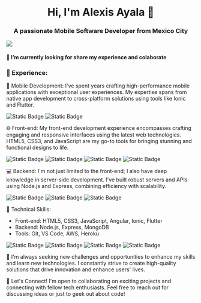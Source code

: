 <h1 align="center">Hi, I'm Alexis Ayala 👋</h1>
<h3 align="center">A passionate Mobile Software Developer from Mexico City</h3>
<img src="https://res.cloudinary.com/linguative/image/upload/v1691793931/Proyecto_nuevo_1_ffynj3.png">


<h4>
🔭 I’m currently looking for share my experience and colaborate 
</h4>

<h3>💼 Experience:</h3>

📱 Mobile Development: I've spent years crafting high-performance mobile applications with exceptional user experiences. My expertise spans from native app development to cross-platform solutions using tools like Ionic and Flutter.

![Static Badge](https://img.shields.io/badge/Ionic-3%20to%206-%233880FF?logo=ionic) ![Static Badge](https://img.shields.io/badge/Flutter-3.1.0-%2302569B?logo=flutter)

🌐 Front-end: My front-end development experience encompasses crafting engaging and responsive interfaces using the latest web technologies. HTML5, CSS3, and JavaScript are my go-to tools for bringing stunning and functional designs to life.

![Static Badge](https://img.shields.io/badge/Angular-6_to_14-%23DD0031?logo=angular) ![Static Badge](https://img.shields.io/badge/Html-5-%23E34F26?logo=html5) ![Static Badge](https://img.shields.io/badge/CSS-3-%231572B6?logo=css3) ![Static Badge](https://img.shields.io/badge/Javascript-6-%23F7DF1E?logo=javascript)

💻 Backend: I'm not just limited to the front-end; I also have deep knowledge in server-side development. I've built robust servers and APIs using Node.js and Express, combining efficiency with scalability.

![Static Badge](https://img.shields.io/badge/NodeJS-12%20to%2018-%23339933?logo=nodedotjs) ![Static Badge](https://img.shields.io/badge/Express-5-%23000000?logo=express) ![Static Badge](https://img.shields.io/badge/MongoDB-Atlas-%2347A248?logo=mongodb)

🔧 Technical Skills:
- Front-end: HTML5, CSS3, JavaScript, Angular, Ionic, Flutter
- Backend: Node.js, Express, MongoDB
- Tools: Git, VS Code, AWS, Heroku

![Static Badge](https://img.shields.io/badge/Github-_-%23F05032?logo=git)
![Static Badge](https://img.shields.io/badge/AWS-EC2-%23FF9900?logo=amazonec2) 
![Static Badge](https://img.shields.io/badge/Visual%20Studio%20Code-_-%23007ACC?logo=visualstudiocode)
![Static Badge](https://img.shields.io/badge/Heroku-_-%23430098?logo=heroku)


🚀 I'm always seeking new challenges and opportunities to enhance my skills and learn new technologies. I constantly strive to create high-quality solutions that drive innovation and enhance users' lives.

🌱 Let's Connect! I'm open to collaborating on exciting projects and connecting with fellow tech enthusiasts. Feel free to reach out for discussing ideas or just to geek out about code!
